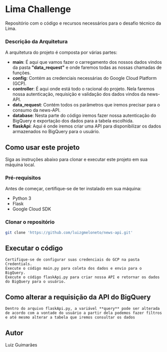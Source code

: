 # Lima Challenge

Repositório com o código e recursos necessários para o desafio técnico da Lima.

### Descrição da Arquitetura

A arquitetura do projeto é composta por várias partes:

- **main**: É aqui que vamos fazer o carregamento dos nossos dados vindos da pasta **"data_request"** e onde faremos todas as nossas chamadas de funções.
- **config**: Contém as credenciais necessárias do Google Cloud Platform (GCP).
- **controller**: É aqui onde está todo o racional do projeto. Nela faremos nossa autenticação, requisição e validação dos dados vindos da news-API.
- **data_request**: Contém todos os parâmetros que iremos precisar para o consumo da news-API.
- **database**: Nesta parte do código iremos fazer nossa autenticação do BigQuery e exportação dos dados para a tabela escolhida.
- **flaskApi**: Aqui é onde iremos criar uma API para disponibilizar os dados armazenados no BigQuery para o usuário.

## Como usar este projeto

Siga as instruções abaixo para clonar e executar este projeto em sua máquina local.

### Pré-requisitos

Antes de começar, certifique-se de ter instalado em sua máquina:

- Python 3
- Flask
- Google Cloud SDK

### Clonar o repositório

```bash
git clone 'https://github.com/luizgmeloneto/news-api.git'  
```

## Executar o código

    Certifique-se de configurar suas credenciais do GCP na pasta Credentials.
    Execute o código main.py para coleta dos dados e envio para o BigQuery.
    Execute o código flaskApi.py para criar nossa API e retornar os dados do BigQuery para o usuário.

## Como alterar a requisição da API do BigQuery

    Dentro do arquivo flaskApi.py, a variável **query** pode ser alterada de acordo com a vontade do usuário a partir dela podemos fazer filtros e até mesmo alterar a tabela que iremos consultar os dados

## Autor

Luiz Guimarães
